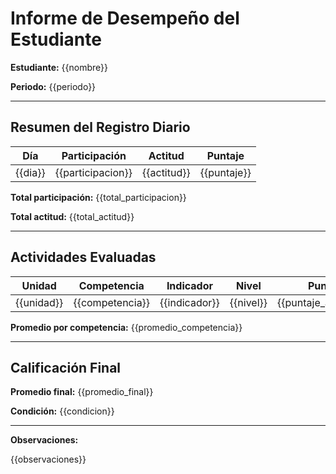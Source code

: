 # Informe de Desempeño del Estudiante

**Estudiante:** {{nombre}}

**Periodo:** {{periodo}}

---

## Resumen del Registro Diario

| Día | Participación | Actitud | Puntaje |
|-----|---------------|---------|---------|
| {{dia}} | {{participacion}} | {{actitud}} | {{puntaje}} |

**Total participación:** {{total_participacion}}

**Total actitud:** {{total_actitud}}

---

## Actividades Evaluadas

| Unidad | Competencia | Indicador | Nivel | Puntaje |
|--------|-------------|-----------|-------|---------|
| {{unidad}} | {{competencia}} | {{indicador}} | {{nivel}} | {{puntaje_actividad}} |

**Promedio por competencia:** {{promedio_competencia}}

---

## Calificación Final

**Promedio final:** {{promedio_final}}

**Condición:** {{condicion}}

---

**Observaciones:**

{{observaciones}}
